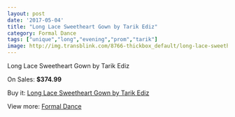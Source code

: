 ```yaml
---
layout: post
date: '2017-05-04'
title: "Long Lace Sweetheart Gown by Tarik Ediz"
category: Formal Dance
tags: ["unique","long","evening","prom","tarik"]
image: http://img.transblink.com/8766-thickbox_default/long-lace-sweetheart-gown-by-tarik-ediz.jpg
---
```

Long Lace Sweetheart Gown by Tarik Ediz

On Sales: **$374.99**
<a href="https://www.transblink.com/en/formal-dance/2889-long-lace-sweetheart-gown-by-tarik-ediz.html"><amp-img layout="responsive" width="600" height="600" src="//img.transblink.com/8766-thickbox_default/long-lace-sweetheart-gown-by-tarik-ediz.jpg" alt="Long Lace Sweetheart Gown by Tarik Ediz 0" /></a>
<a href="https://www.transblink.com/en/formal-dance/2889-long-lace-sweetheart-gown-by-tarik-ediz.html"><amp-img layout="responsive" width="600" height="600" src="//img.transblink.com/8767-thickbox_default/long-lace-sweetheart-gown-by-tarik-ediz.jpg" alt="Long Lace Sweetheart Gown by Tarik Ediz 1" /></a>

Buy it: [Long Lace Sweetheart Gown by Tarik Ediz](https://www.transblink.com/en/formal-dance/2889-long-lace-sweetheart-gown-by-tarik-ediz.html "Long Lace Sweetheart Gown by Tarik Ediz")

View more: [Formal Dance](https://www.transblink.com/en/6-formal-dance "Formal Dance")